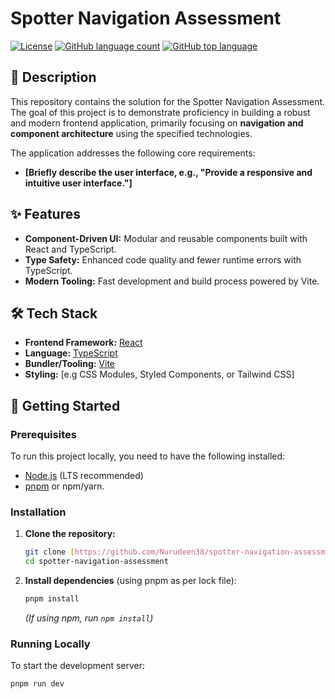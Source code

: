 # Spotter Navigation Assessment

[![License](https://img.shields.io/badge/License-MIT-blue.svg)](LICENSE)
[![GitHub language count](https://img.shields.io/github/languages/count/Nurudeen38/spotter-navigation-assessment)](https://github.com/Nurudeen38/spotter-navigation-assessment)
[![GitHub top language](https://img.shields.io/github/languages/top/Nurudeen38/spotter-navigation-assessment)](https://github.com/Nurudeen38/spotter-navigation-assessment)

## 📝 Description

This repository contains the solution for the Spotter Navigation Assessment. The goal of this project is to demonstrate proficiency in building a robust and modern frontend application, primarily focusing on **navigation and component architecture** using the specified technologies.

The application addresses the following core requirements:
* **[Briefly describe the user interface, e.g., "Provide a responsive and intuitive user interface."]**

## ✨ Features

* **Component-Driven UI:** Modular and reusable components built with React and TypeScript.
* **Type Safety:** Enhanced code quality and fewer runtime errors with TypeScript.
* **Modern Tooling:** Fast development and build process powered by Vite.

## 🛠️ Tech Stack

* **Frontend Framework:** [React](https://react.dev/)
* **Language:** [TypeScript](https://www.typescriptlang.org/)
* **Bundler/Tooling:** [Vite](https://vitejs.dev/)
* **Styling:** [e.g CSS Modules, Styled Components, or Tailwind CSS]

## 🚀 Getting Started

### Prerequisites

To run this project locally, you need to have the following installed:

* [Node.js](https://nodejs.org/en/download/) (LTS recommended)
* [pnpm](https://pnpm.io/installation) or npm/yarn.

### Installation

1.  **Clone the repository:**
    ```bash
    git clone [https://github.com/Nurudeen38/spotter-navigation-assessment.git](https://github.com/Nurudeen38/spotter-navigation-assessment.git)
    cd spotter-navigation-assessment
    ```

2.  **Install dependencies** (using pnpm as per lock file):
    ```bash
    pnpm install
    ```
    *(If using npm, run `npm install`)*

### Running Locally

To start the development server:

```bash
pnpm run dev
